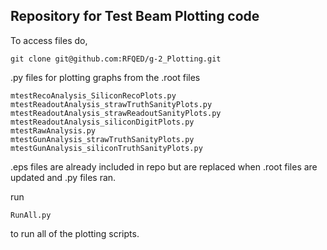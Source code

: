 

Repository for Test Beam Plotting code
--------------------------------------
To access files do, 

    git clone git@github.com:RFQED/g-2_Plotting.git

.py files for plotting graphs from the .root files 

    mtestRecoAnalysis_SiliconRecoPlots.py
    mtestReadoutAnalysis_strawTruthSanityPlots.py
    mtestReadoutAnalysis_strawReadoutSanityPlots.py
    mtestReadoutAnalysis_siliconDigitPlots.py
    mtestRawAnalysis.py
    mtestGunAnalysis_strawTruthSanityPlots.py
    mtestGunAnalysis_siliconTruthSanityPlots.py

.eps files are already included in repo but are replaced when .root files are updated and .py files ran. 

run

	RunAll.py

to run all of the plotting scripts.




